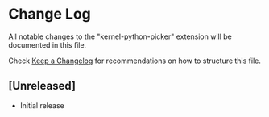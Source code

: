 # Change Log

All notable changes to the "kernel-python-picker" extension will be documented in this file.

Check [Keep a Changelog](http://keepachangelog.com/) for recommendations on how to structure this file.

## [Unreleased]

- Initial release